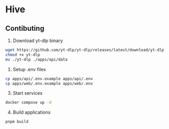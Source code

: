 # Hive

## Contibuting

1. Download yt-dlp binary

```sh
wget https://github.com/yt-dlp/yt-dlp/releases/latest/download/yt-dlp
chmod +x yt-dlp
mv ./yt-dlp ./apps/api/data
```

1. Setup .env files

```sh
cp apps/api/.env.example apps/api/.env
cp apps/web/.env.example apps/web/.env
```

3. Start services

```sh
docker compose up -d
```

4. Build applications

```sh
pnpm build
```
